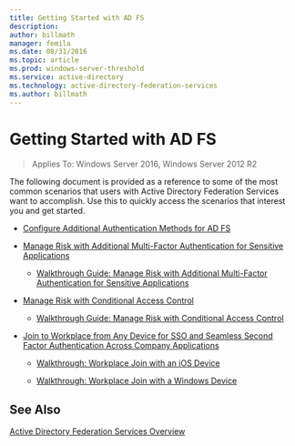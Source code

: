 ```yaml
---
title: Getting Started with AD FS
description:
author: billmath
manager: femila
ms.date: 08/31/2016
ms.topic: article
ms.prod: windows-server-threshold
ms.service: active-directory
ms.technology: active-directory-federation-services
ms.author: billmath
---
```

# Getting Started with AD FS

>Applies To: Windows Server 2016, Windows Server 2012 R2

The following document is provided as a reference to some of the most common scenarios that users with Active Directory Federation Services want to accomplish.  Use this to quickly access the scenarios that interest you and get started.


-   [Configure Additional Authentication Methods for AD FS](../ad-fs/get-started/Configure-Additional-Authentication-Methods-for-AD-FS.md)

-   [Manage Risk with Additional Multi-Factor Authentication for Sensitive Applications](../ad-fs/get-started/Manage-Risk-with-Additional-Multi-Factor-Authentication-for-Sensitive-Applications.md)

    -   [Walkthrough Guide: Manage Risk with Additional Multi-Factor Authentication for Sensitive Applications](../ad-fs/get-started/Walkthrough-Guide--Manage-Risk-with-Additional-Multi-Factor-Authentication-for-Sensitive-Applications.md)</p>

-   [Manage Risk with Conditional Access Control](../ad-fs/get-started/Manage-Risk-with-Conditional-Access-Control.md)

    -   [Walkthrough Guide: Manage Risk with Conditional Access Control](../ad-fs/get-started/Walkthrough-Guide--Manage-Risk-with-Conditional-Access-Control.md)</p>

-   [Join to Workplace from Any Device for SSO and Seamless Second Factor Authentication Across Company Applications](../ad-fs/get-started/Join-to-Workplace-from-Any-Device-for-SSO-and-Seamless-Second-Factor-Authentication-Across-Company-Applications.md)

    -   [Walkthrough: Workplace Join with an iOS Device](../ad-fs/get-started/Walkthrough--Workplace-Join-with-an-iOS-Device.md)

    -   [Walkthrough: Workplace Join with a Windows Device](../ad-fs/get-started/Walkthrough--Workplace-Join-with-a-Windows-Device.md)


## See Also
[Active Directory Federation Services Overview](AD-FS-2016-Overview.md)



